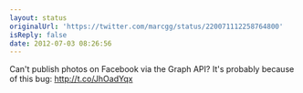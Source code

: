 ```yaml
---
layout: status
originalUrl: 'https://twitter.com/marcgg/status/220071112258764800'
isReply: false
date: 2012-07-03 08:26:56
---
```


Can't publish photos on Facebook via the Graph API? It's probably because of this bug: http://t.co/JhOadYqx
